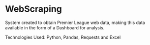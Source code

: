 # WebScraping

System created to obtain Premier League web data, making this data available in the form of a Dashboard for analysis.

Technologies Used: Python, Pandas, Requests and Excel

